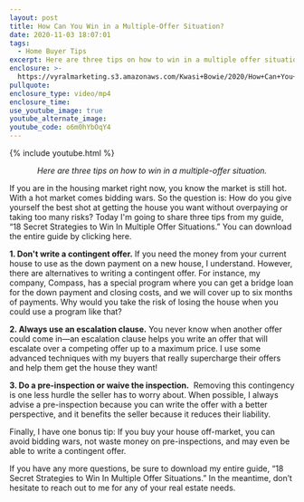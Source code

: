 ```yaml
---
layout: post
title: How Can You Win in a Multiple-Offer Situation?
date: 2020-11-03 18:07:01
tags:
  - Home Buyer Tips
excerpt: Here are three tips on how to win in a multiple offer situation.
enclosure: >-
  https://vyralmarketing.s3.amazonaws.com/Kwasi+Bowie/2020/How+Can+You+Win+in+a+Multiple-Offer+Situation_.mp4
pullquote:
enclosure_type: video/mp4
enclosure_time:
use_youtube_image: true
youtube_alternate_image:
youtube_code: o6m0hYbOqY4
---
```


{% include youtube.html %}

<p style="text-align: center;"><em>Here are three tips on how to win in a multiple-offer situation.</em></p>

If you are in the housing market right now, you know the market is still hot. With a hot market comes bidding wars. So the question is: How do you give yourself the best shot at getting the house you want without overpaying or taking too many risks? Today I'm going to share three tips from my guide, “18 Secret Strategies to Win In Multiple Offer Situations.” You can download the entire guide by clicking here.

**1\. Don't write a contingent offer.** If you need the money from your current house to use as the down payment on a new house, I understand. However, there are alternatives to writing a contingent offer. For instance, my company, Compass, has a special program where you can get a bridge loan for the down payment and closing costs, and we will cover up to six months of payments. Why would you take the risk of losing the house when you could use a program like that?

**2\. Always use an escalation clause.** You never know when another offer could come in—an escalation clause helps you write an offer that will escalate over a competing offer up to a maximum price. I use some advanced techniques with my buyers that really supercharge their offers and help them get the house they want\!

**3\. Do a pre-inspection or waive the inspection.** &nbsp;Removing this contingency is one less hurdle the seller has to worry about. When possible, I always advise a pre-inspection because you can write the offer with a better perspective, and it benefits the seller because it reduces their liability.&nbsp;

Finally, I have one bonus tip: If you buy your house off-market, you can avoid bidding wars, not waste money on pre-inspections, and may even be able to write a contingent offer.&nbsp;

If you have any more questions, be sure to download my entire guide, “18 Secret Strategies to Win In Multiple Offer Situations.” In the meantime, don’t hesitate to reach out to me for any of your real estate needs.